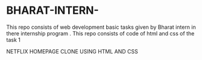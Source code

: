 # BHARAT-INTERN-
This repo consists of web development basic tasks given by Bharat intern in there internship program . This repo consists of code of html and css of the task 1 

NETFLIX HOMEPAGE CLONE USING HTML AND CSS
